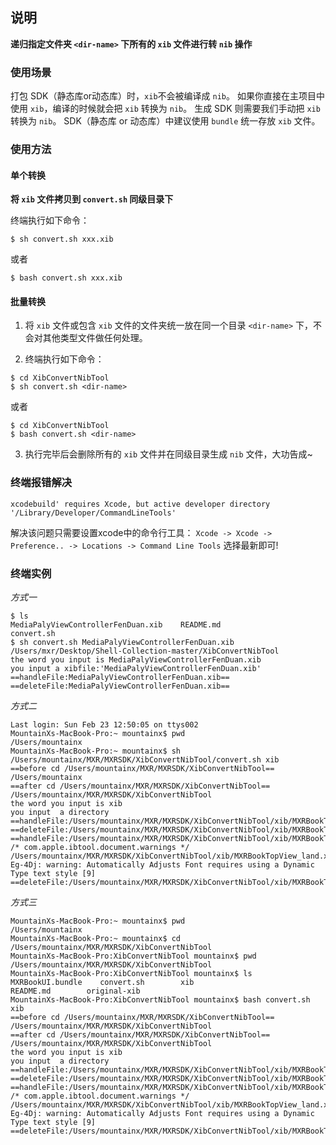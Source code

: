 ## 说明

**递归指定文件夹 `<dir-name>` 下所有的 `xib` 文件进行转 `nib` 操作**

###  使用场景
打包 SDK（静态库or动态库）时，`xib`不会被编译成 `nib`。
如果你直接在主项目中使用 `xib`，编译的时候就会把 `xib` 转换为 `nib`。
生成 SDK 则需要我们手动把 `xib `转换为 `nib`。
SDK（静态库 or 动态库）中建议使用 `bundle` 统一存放 `xib` 文件。

### 使用方法

#### 单个转换
 **将 `xib` 文件拷贝到 `convert.sh` 同级目录下**
 
终端执行如下命令：
```
$ sh convert.sh xxx.xib
```
或者
```
$ bash convert.sh xxx.xib
```

#### 批量转换
1. 将 `xib` 文件或包含 `xib` 文件的文件夹统一放在同一个目录 `<dir-name>` 下，不会对其他类型文件做任何处理。

2. 终端执行如下命令：
```
$ cd XibConvertNibTool
$ sh convert.sh <dir-name>
```
或者
```
$ cd XibConvertNibTool
$ bash convert.sh <dir-name>
```

3. 执行完毕后会删除所有的 `xib` 文件并在同级目录生成 `nib` 文件，大功告成~

### 终端报错解决
```
xcodebuild' requires Xcode, but active developer directory '/Library/Developer/CommandLineTools'
```
解决该问题只需要设置xcode中的命令行工具：
`Xcode -> Xcode -> Preference.. -> Locations -> Command Line Tools` 
选择最新即可!

### 终端实例
*方式一*
```
$ ls
MediaPalyViewControllerFenDuan.xib    README.md                convert.sh
$ sh convert.sh MediaPalyViewControllerFenDuan.xib
/Users/mxr/Desktop/Shell-Collection-master/XibConvertNibTool
the word you input is MediaPalyViewControllerFenDuan.xib
you input a xibfile:'MediaPalyViewControllerFenDuan.xib'
==handleFile:MediaPalyViewControllerFenDuan.xib==
==deleteFile:MediaPalyViewControllerFenDuan.xib==
```

*方式二*
```
Last login: Sun Feb 23 12:50:05 on ttys002
MountainXs-MacBook-Pro:~ mountainx$ pwd
/Users/mountainx
MountainXs-MacBook-Pro:~ mountainx$ sh /Users/mountainx/MXR/MXRSDK/XibConvertNibTool/convert.sh xib
==before cd /Users/mountainx/MXR/MXRSDK/XibConvertNibTool==
/Users/mountainx
==after cd /Users/mountainx/MXR/MXRSDK/XibConvertNibTool==
/Users/mountainx/MXR/MXRSDK/XibConvertNibTool
the word you input is xib
you input  a directory
==handleFile:/Users/mountainx/MXR/MXRSDK/XibConvertNibTool/xib/MXRBookTopView.xib==
==deleteFile:/Users/mountainx/MXR/MXRSDK/XibConvertNibTool/xib/MXRBookTopView.xib==
==handleFile:/Users/mountainx/MXR/MXRSDK/XibConvertNibTool/xib/MXRBookTopView_land.xib==
/* com.apple.ibtool.document.warnings */
/Users/mountainx/MXR/MXRSDK/XibConvertNibTool/xib/MXRBookTopView_land.xib:xZI-Eg-4Dj: warning: Automatically Adjusts Font requires using a Dynamic Type text style [9]
==deleteFile:/Users/mountainx/MXR/MXRSDK/XibConvertNibTool/xib/MXRBookTopView_land.xib==
```

*方式三*
```
MountainXs-MacBook-Pro:~ mountainx$ pwd
/Users/mountainx
MountainXs-MacBook-Pro:~ mountainx$ cd /Users/mountainx/MXR/MXRSDK/XibConvertNibTool
MountainXs-MacBook-Pro:XibConvertNibTool mountainx$ pwd
/Users/mountainx/MXR/MXRSDK/XibConvertNibTool
MountainXs-MacBook-Pro:XibConvertNibTool mountainx$ ls
MXRBookUI.bundle    convert.sh        xib
README.md        original-xib
MountainXs-MacBook-Pro:XibConvertNibTool mountainx$ bash convert.sh xib
==before cd /Users/mountainx/MXR/MXRSDK/XibConvertNibTool==
/Users/mountainx/MXR/MXRSDK/XibConvertNibTool
==after cd /Users/mountainx/MXR/MXRSDK/XibConvertNibTool==
/Users/mountainx/MXR/MXRSDK/XibConvertNibTool
the word you input is xib
you input  a directory
==handleFile:/Users/mountainx/MXR/MXRSDK/XibConvertNibTool/xib/MXRBookTopView.xib==
==deleteFile:/Users/mountainx/MXR/MXRSDK/XibConvertNibTool/xib/MXRBookTopView.xib==
==handleFile:/Users/mountainx/MXR/MXRSDK/XibConvertNibTool/xib/MXRBookTopView_land.xib==
/* com.apple.ibtool.document.warnings */
/Users/mountainx/MXR/MXRSDK/XibConvertNibTool/xib/MXRBookTopView_land.xib:xZI-Eg-4Dj: warning: Automatically Adjusts Font requires using a Dynamic Type text style [9]
==deleteFile:/Users/mountainx/MXR/MXRSDK/XibConvertNibTool/xib/MXRBookTopView_land.xib==
```
